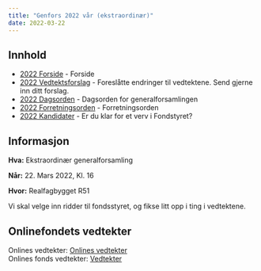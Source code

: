 ```yaml
---
title: "Genfors 2022 vår (ekstraordinær)"
date: 2022-03-22
---
```


## Innhold
* [2022 Forside](https://wiki.online.ntnu.no/generalforsamlinger/2022-v-ekstraordinaer)   - Forside
* [2022 Vedtektsforslag](https://wiki.online.ntnu.no/generalforsamlinger/2022-v-ekstraordinaer/vedtekstforslag) - Foreslåtte endringer til vedtektene. Send gjerne inn ditt forslag.
* [2022 Dagsorden](https://wiki.online.ntnu.no/generalforsamlinger/2022-v-ekstraordinaer/dagsorden-22) - Dagsorden for generalforsamlingen
* [2022 Forretningsorden](https://wiki.online.ntnu.no/generalforsamlinger/2022-v-ekstraordinaer/forretningsorden-2022) - Forretningsorden
* [2022 Kandidater](https://wiki.online.ntnu.no/generalforsamlinger/2022-v-ekstraordinaer/valg) - Er du klar for et verv i Fondstyret? 

## Informasjon

**Hva:** Ekstraordinær generalforsamling

**Når:** 22. Mars 2022, Kl. 16

**Hvor:** Realfagbygget R51

Vi skal velge inn ridder til fondsstyret, og fikse litt opp i ting i vedtektene. 

## Onlinefondets vedtekter
Onlines vedtekter: [Onlines vedtekter](https://github.com/dotkom/Onlines_Vedtekter/blob/master/vedtekter.adoc)  
Onlines fonds vedtekter: [Vedtekter](https://onlineweb4-prod.s3.eu-north-1.amazonaws.com/media/wiki/attachments/4850/6ce1fe1f2a3d92f7f229c49147d7b4a0/Onlines_Fond_Vedtekter_Signed.pdf)